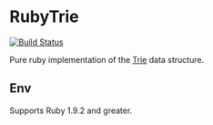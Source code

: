 # RubyTrie
[![Build Status](https://travis-ci.org/jkeam/ruby_trie.svg?branch=master)](https://travis-ci.org/jkeam/ruby_trie)

Pure ruby implementation of the [Trie](http://en.wikipedia.org/wiki/Trie) data structure.

## Env
Supports Ruby 1.9.2 and greater.
